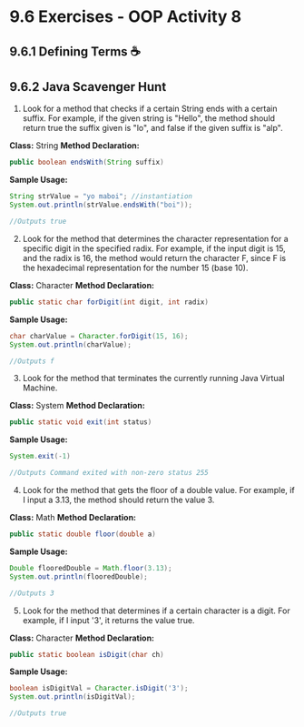 # 9.6 Exercises - OOP Activity 8 

## 9.6.1 Defining Terms :coffee:



## 9.6.2 Java Scavenger Hunt
1. Look for a method that checks if a certain String ends with a certain suffix. For example, if the given string is "Hello", the method should return true the suffix given is "lo", and false if the given suffix is "alp".

**Class:** String
**Method Declaration:**
```java
public boolean endsWith(String suffix)
```
**Sample Usage:**
```java
String strValue = "yo maboi"; //instantiation
System.out.println(strValue.endsWith("boi"));

//Outputs true
```

2. Look for the method that determines the character representation for a specific digit
in the specified radix. For example, if the input digit is 15, and the radix is 16, the
method would return the character F, since F is the hexadecimal representation for
the number 15 (base 10).

**Class:** Character
**Method Declaration:**
```java
public static char forDigit(int digit, int radix)
```
**Sample Usage:**
```java
char charValue = Character.forDigit(15, 16);
System.out.println(charValue);

//Outputs f
```

3. Look for the method that terminates the currently running Java Virtual Machine.

**Class:** System
**Method Declaration:**
```java
public static void exit(int status)
```
**Sample Usage:**
```java
System.exit(-1)

//Outputs Command exited with non-zero status 255
``` 
4.  Look for the method that gets the floor of a double value. For example, if I input a
3.13, the method should return the value 3.

**Class:** Math
**Method Declaration:**
```java
public static double floor(double a)
```
**Sample Usage:**
```java
Double flooredDouble = Math.floor(3.13);
System.out.println(flooredDouble);

//Outputs 3
``` 

5. Look for the method that determines if a certain character is a digit. For example, if I
input '3', it returns the value true.

**Class:** Character
**Method Declaration:**
```java
public static boolean isDigit(char ch)
```
**Sample Usage:**
```java
boolean isDigitVal = Character.isDigit('3');
System.out.println(isDigitVal);

//Outputs true
``` 